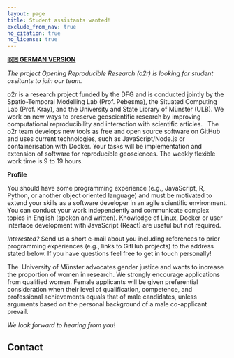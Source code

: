 ```yaml
---
layout: page
title: Student assistants wanted!
exclude_from_nav: true
no_citation: true
no_license: true
---
```


[**🇩🇪 GERMAN VERSION**](/hilfskraft)

_The project Opening Reproducible Research (o2r) is looking for student assitants to join our team._

o2r is a research project funded by the DFG and is conducted jointly by the Spatio-Temporal Modelling Lab (Prof. Pebesma), the Situated Computing Lab (Prof. Kray), and the University and State Library of Münster (ULB).
We work on new ways to preserve geoscientific research by improving computational reproducibility and interaction with scientific articles. 
 
The o2r team develops new tools as free and open source software on GitHub and uses current technologies, such as JavaScript/Node.js or containerisation with Docker.
Your tasks will be implementation and extension of software for reproducible geosciences.
The weekly flexible work time is 9 to 19 hours.

**Profile**

You should have some programming experience (e.g., JavaScript, R, Python, or another object oriented language) and must be motivated to extend your skills as a software developer in an agile scientific environment.
You can conduct your work independently and communicate complex topics in English (spoken and written).
Knowledge of Linux, Docker or user interface development with JavaScript (React) are useful but not required.

_Interested?_ Send us a short e-mail about you including references to prior programming experiences (e.g., links to GitHub projects) to the address stated below.
If you have questions feel free to get in touch personally!

The  University of Münster advocates gender justice and wants to increase the proportion of women in research.
We strongly encourage applications from qualified women.
Female applicants will be given preferential consideration when their level of qualification, competence, and professional achievements equals that of male candidates, unless arguments based on the personal background of a male co-applicant prevail.

*We look forward to hearing from you!*

## Contact
